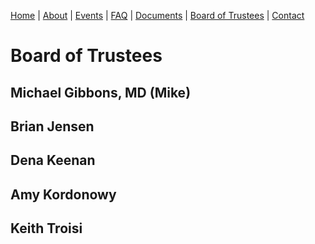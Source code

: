 [Home](index.md) | [About](about.md) | [Events](events.md) | [FAQ](faq.md) | [Documents](documents.md) | [Board of Trustees](trustees.md) | [Contact](contact.md)

# Board of Trustees


## Michael Gibbons, MD (Mike)
## Brian Jensen
## Dena Keenan
## Amy Kordonowy
## Keith Troisi

